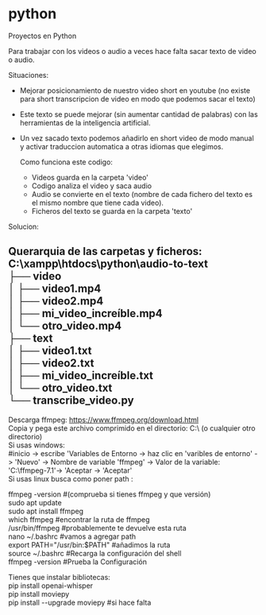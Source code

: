 # python
Proyectos en Python<br>

Para trabajar con los videos o audio a veces hace falta sacar texto de video o audio.<br>

Situaciones: <br>
* Mejorar posicionamiento de nuestro video short en youtube (no existe para short transcripcion de video en modo que podemos sacar el texto)<br>
* Este texto se puede mejorar (sin aumentar cantidad de palabras) con las herramientas de la inteligencia artificial.<br>
* Un vez sacado texto podemos añadirlo en short video de modo manual y activar traduccion automatica a otras idiomas que elegimos.<br>

  Como funciona este codigo:<br>

  * Videos guarda en la carpeta 'video'<br>
  * Codigo analiza el video y saca audio<br>
  * Audio se convierte en el texto (nombre de cada fichero del texto es el mismo nombre que tiene cada video).<br>
  * Ficheros del texto se guarda en la carpeta 'texto'<br>

Solucion:<br>

Querarquia de las carpetas y ficheros:<br>
C:\xampp\htdocs\python\audio-to-text<br>
├── video<br>
│   ├── video1.mp4<br>
│   ├── video2.mp4<br>
│   ├── mi_video_increíble.mp4<br>
│   └── otro_video.mp4<br>
├── text<br>
│   ├── video1.txt<br>
│   ├── video2.txt<br>
│   ├── mi_video_increíble.txt<br>
│   └── otro_video.txt<br>
└── transcribe_video.py<br>
-----------------------------------------------------
Descarga ffmpeg:  https://www.ffmpeg.org/download.html<br>
Copia y pega este archivo comprimido en el directorio: C:\ (o cualquier otro directorio)<br>
Si usas windows: <br>
#inicio -> escribe 'Variables de Entorno -> haz clic en 'varibles de entorno' -> 'Nuevo' -> Nombre de variable  'ffmpeg' -> Valor de la variable: 'C:\ffmpeg-7.1'-> 'Aceptar -> 'Aceptar'<br>
Si usas linux busca como poner path :<br>

ffmpeg -version #(comprueba si tienes ffmpeg y que versión)<br>
sudo apt update<br>
sudo apt install ffmpeg<br>
which ffmpeg #encontrar la ruta de ffmpeg<br>
/usr/bin/ffmpeg #probablemente te devuelve esta ruta<br>
nano ~/.bashrc #vamos a agregar path<br>
export PATH="/usr/bin:$PATH"    #añadimos la ruta<br>
source ~/.bashrc  #Recarga la configuración del shell<br>
ffmpeg -version  #Prueba la Configuración<br>

Tienes que instalar bibliotecas:<br>
pip install openai-whisper<br>
pip install moviepy<br>
pip install --upgrade moviepy  #si hace falta<br><br>









